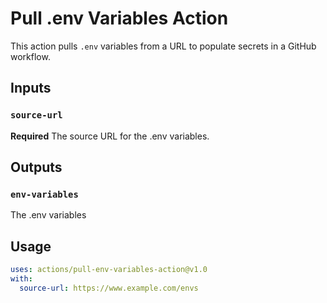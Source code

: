 # Pull .env Variables Action

This action pulls `.env` variables from a URL to populate secrets in a GitHub workflow.

## Inputs

### `source-url`

**Required** The source URL for the .env variables.

## Outputs

### `env-variables`

The .env variables

## Usage

```yaml
uses: actions/pull-env-variables-action@v1.0
with:
  source-url: https://www.example.com/envs
```